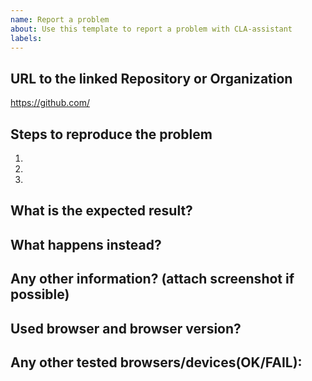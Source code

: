 ```yaml
---
name: Report a problem
about: Use this template to report a problem with CLA-assistant
labels:
---
```


<!--

Thank you for considering to contribute to CLA Assistant.

Please kindly look into the [most common issues and solutions](https://github.com/cla-assistant/cla-assistant/blob/main/COMMON_ISSUES.md) before creating the issue.

Please provide as much information as you can. This help a lot in a quick response and resolving the problem.
-->

## URL to the linked Repository or Organization

https://github.com/
## Steps to reproduce the problem

1.
2.
3.

## What is the expected result?

## What happens instead?


## Any other information? (attach screenshot if possible)

## Used browser and browser version?

## Any other tested browsers/devices(OK/FAIL):


